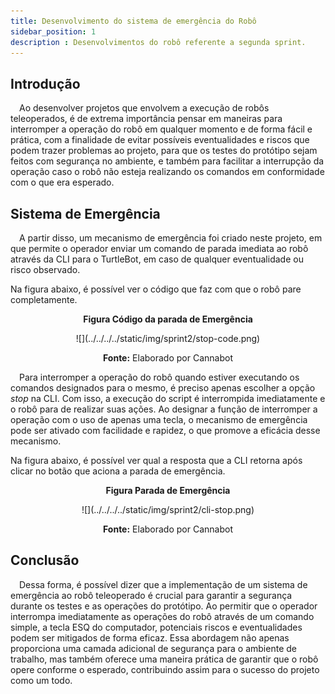 ```yaml
---
title: Desenvolvimento do sistema de emergência do Robô
sidebar_position: 1
description : Desenvolvimentos do robô referente a segunda sprint.
---
```



## Introdução 

&emsp;Ao desenvolver projetos que envolvem a execução de robôs teleoperados, é de extrema importância pensar em maneiras para interromper a operação do robô em qualquer momento e de forma fácil e prática, com a finalidade de evitar possíveis eventualidades e riscos que podem trazer problemas ao projeto, para que os testes do protótipo sejam feitos com segurança no ambiente, e também para facilitar a interrupção da operação caso o robô não esteja realizando os comandos em conformidade com o que era esperado. 

## Sistema de Emergência

&emsp;A partir disso, um mecanismo de emergência foi criado neste projeto, em que permite o operador enviar um comando de parada imediata ao robô através da CLI para o TurtleBot, em caso de qualquer eventualidade ou risco observado.

Na figura abaixo, é possível ver o código que faz com que o robô pare completamente.

<p align="center"><b> Figura Código da parada de Emergência </b></p>
<div align="center">
  ![](../../../../static/img/sprint2/stop-code.png)
  <p><b>Fonte:</b> Elaborado por Cannabot</p>
</div>

&emsp;Para interromper a operação do robô quando estiver executando os comandos designados para o mesmo, é preciso apenas escolher a opção *stop* na CLI. Com isso, a execução do script é interrompida imediatamente e o robô para de realizar suas ações. Ao designar a função de interromper a operação com o uso de apenas uma tecla, o mecanismo de emergência pode ser ativado com facilidade e rapidez, o que promove a eficácia desse mecanismo.

Na figura abaixo, é possível ver qual a resposta que a CLI retorna após clicar no botão que aciona a parada de emergência.

<p align="center"><b> Figura Parada de Emergência </b></p>
<div align="center">
  ![](../../../../static/img/sprint2/cli-stop.png)
  <p><b>Fonte:</b> Elaborado por Cannabot</p>
</div>

## Conclusão

&emsp;Dessa forma, é possível dizer que a implementação de um sistema de emergência ao robô teleoperado é crucial para garantir a segurança durante os testes e as operações do protótipo. Ao permitir que o operador interrompa imediatamente as operações do robô através de um comando simple, a tecla ESQ do computador, potenciais riscos e eventualidades podem ser mitigados de forma eficaz. Essa abordagem não apenas proporciona uma camada adicional de segurança para o ambiente de trabalho, mas também oferece uma maneira prática de garantir que o robô opere conforme o esperado, contribuindo assim para o sucesso do projeto como um todo.